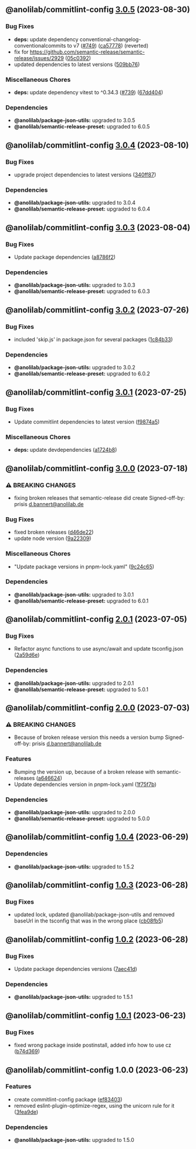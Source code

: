 ## @anolilab/commitlint-config [3.0.5](https://github.com/anolilab/javascript-style-guide/compare/@anolilab/commitlint-config@3.0.4...@anolilab/commitlint-config@3.0.5) (2023-08-30)


### Bug Fixes

* **deps:** update dependency conventional-changelog-conventionalcommits to v7 ([#749](https://github.com/anolilab/javascript-style-guide/issues/749)) ([ca57778](https://github.com/anolilab/javascript-style-guide/commit/ca5777809d0c1087dabb1ae191c7466c086b09e9)) (reverted)
* fix for https://github.com/semantic-release/semantic-release/issues/2929 ([05c0392](https://github.com/anolilab/javascript-style-guide/commit/05c0392c4a564cbf556f6d5dfab46919002cad48))
* updated dependencies to latest versions ([509bb76](https://github.com/anolilab/javascript-style-guide/commit/509bb763780a2fa85a275d8e91cc0525cc57e29f))


### Miscellaneous Chores

* **deps:** update dependency vitest to ^0.34.3 ([#739](https://github.com/anolilab/javascript-style-guide/issues/739)) ([67dd404](https://github.com/anolilab/javascript-style-guide/commit/67dd404766bceb0103f637208fc646ed40aefb16))



### Dependencies

* **@anolilab/package-json-utils:** upgraded to 3.0.5
* **@anolilab/semantic-release-preset:** upgraded to 6.0.5

## @anolilab/commitlint-config [3.0.4](https://github.com/anolilab/javascript-style-guide/compare/@anolilab/commitlint-config@3.0.3...@anolilab/commitlint-config@3.0.4) (2023-08-10)


### Bug Fixes

* upgrade project dependencies to latest versions ([340ff87](https://github.com/anolilab/javascript-style-guide/commit/340ff87dfe01ca4c7a21536c26c6dd703afc62f7))



### Dependencies

* **@anolilab/package-json-utils:** upgraded to 3.0.4
* **@anolilab/semantic-release-preset:** upgraded to 6.0.4

## @anolilab/commitlint-config [3.0.3](https://github.com/anolilab/javascript-style-guide/compare/@anolilab/commitlint-config@3.0.2...@anolilab/commitlint-config@3.0.3) (2023-08-04)


### Bug Fixes

* Update package dependencies ([a8786f2](https://github.com/anolilab/javascript-style-guide/commit/a8786f219badb9ebd4af825d28be85d3d2eea89c))



### Dependencies

* **@anolilab/package-json-utils:** upgraded to 3.0.3
* **@anolilab/semantic-release-preset:** upgraded to 6.0.3

## @anolilab/commitlint-config [3.0.2](https://github.com/anolilab/javascript-style-guide/compare/@anolilab/commitlint-config@3.0.1...@anolilab/commitlint-config@3.0.2) (2023-07-26)


### Bug Fixes

* included 'skip.js' in package.json for several packages ([1c84b33](https://github.com/anolilab/javascript-style-guide/commit/1c84b33435abc75666214632eba4566f36c78e1a))



### Dependencies

* **@anolilab/package-json-utils:** upgraded to 3.0.2
* **@anolilab/semantic-release-preset:** upgraded to 6.0.2

## @anolilab/commitlint-config [3.0.1](https://github.com/anolilab/javascript-style-guide/compare/@anolilab/commitlint-config@3.0.0...@anolilab/commitlint-config@3.0.1) (2023-07-25)


### Bug Fixes

* Update commitlint dependencies to latest version ([f9874a5](https://github.com/anolilab/javascript-style-guide/commit/f9874a59b7bfc2a7f21235ef37fbf61bd5d862b3))


### Miscellaneous Chores

* **deps:** update devdependencies ([a1724b8](https://github.com/anolilab/javascript-style-guide/commit/a1724b836e1720de713d1d5771db5aca750f7f5f))

## @anolilab/commitlint-config [3.0.0](https://github.com/anolilab/javascript-style-guide/compare/@anolilab/commitlint-config@2.0.1...@anolilab/commitlint-config@3.0.0) (2023-07-18)


### ⚠ BREAKING CHANGES

* fixing broken releases that semantic-release did create
Signed-off-by: prisis <d.bannert@anolilab.de>

### Bug Fixes

* fixed broken releases ([d46de22](https://github.com/anolilab/javascript-style-guide/commit/d46de22a999cc09cc46f9a4d4e7682441705a861))
* update node version ([9a22309](https://github.com/anolilab/javascript-style-guide/commit/9a22309775cd2219320eed903ac3e22f66ffbe94))


### Miscellaneous Chores

* "Update package versions in pnpm-lock.yaml" ([9c24c65](https://github.com/anolilab/javascript-style-guide/commit/9c24c6549de3f3df60fc4ca3cef3e8759da40a8e))



### Dependencies

* **@anolilab/package-json-utils:** upgraded to 3.0.1
* **@anolilab/semantic-release-preset:** upgraded to 6.0.1

## @anolilab/commitlint-config [2.0.1](https://github.com/anolilab/javascript-style-guide/compare/@anolilab/commitlint-config@2.0.0...@anolilab/commitlint-config@2.0.1) (2023-07-05)


### Bug Fixes

* Refactor async functions to use async/await and update tsconfig.json ([2a59d6e](https://github.com/anolilab/javascript-style-guide/commit/2a59d6e0d06a5a37c92b222961acbe9f17578f26))


### Dependencies

* **@anolilab/package-json-utils:** upgraded to 2.0.1
* **@anolilab/semantic-release-preset:** upgraded to 5.0.1

## @anolilab/commitlint-config [2.0.0](https://github.com/anolilab/javascript-style-guide/compare/@anolilab/commitlint-config@1.0.5...@anolilab/commitlint-config@2.0.0) (2023-07-03)


### ⚠ BREAKING CHANGES

* Because of broken release version this needs a version bump
Signed-off-by: prisis <d.bannert@anolilab.de>

### Features

* Bumping the version up, because of a broken release with semantic-releases ([a646624](https://github.com/anolilab/javascript-style-guide/commit/a646624aa3e831809aa6bacb961c6e2c777d15b1))
* Update dependencies version in pnpm-lock.yaml ([1f75f7b](https://github.com/anolilab/javascript-style-guide/commit/1f75f7bec8190da5ae6f2ba7e6ac249d802fabb4))



### Dependencies

* **@anolilab/package-json-utils:** upgraded to 2.0.0
* **@anolilab/semantic-release-preset:** upgraded to 5.0.0

## @anolilab/commitlint-config [1.0.4](https://github.com/anolilab/javascript-style-guide/compare/@anolilab/commitlint-config@1.0.3...@anolilab/commitlint-config@1.0.4) (2023-06-29)



### Dependencies

* **@anolilab/package-json-utils:** upgraded to 1.5.2

## @anolilab/commitlint-config [1.0.3](https://github.com/anolilab/javascript-style-guide/compare/@anolilab/commitlint-config@1.0.2...@anolilab/commitlint-config@1.0.3) (2023-06-28)


### Bug Fixes

* updated lock, updated @anolilab/package-json-utils and removed baseUrl in the tsconfig that was in the wrong place ([cb08fb5](https://github.com/anolilab/javascript-style-guide/commit/cb08fb5f9fa15f0134327f89f1908199fddaa327))

## @anolilab/commitlint-config [1.0.2](https://github.com/anolilab/javascript-style-guide/compare/@anolilab/commitlint-config@1.0.1...@anolilab/commitlint-config@1.0.2) (2023-06-28)


### Bug Fixes

* Update package dependencies versions ([7aec41d](https://github.com/anolilab/javascript-style-guide/commit/7aec41d753081b2cca2f1bb1f7daf1615c6568cb))



### Dependencies

* **@anolilab/package-json-utils:** upgraded to 1.5.1

## @anolilab/commitlint-config [1.0.1](https://github.com/anolilab/javascript-style-guide/compare/@anolilab/commitlint-config@1.0.0...@anolilab/commitlint-config@1.0.1) (2023-06-23)


### Bug Fixes

* fixed wrong package inside postinstall, added info how to use cz ([b74d369](https://github.com/anolilab/javascript-style-guide/commit/b74d36993dd26f59caec74c6e17e6ce96e5f45b7))

## @anolilab/commitlint-config 1.0.0 (2023-06-23)


### Features

* create commitlint-config package ([ef83403](https://github.com/anolilab/javascript-style-guide/commit/ef83403ccd4123f5a8fd6967b0c59261377e079c))
* removed eslint-plugin-optimize-regex, using the unicorn rule for it ([3fea9de](https://github.com/anolilab/javascript-style-guide/commit/3fea9de9fc88713d40dffa66daa8b835210ae3ba))



### Dependencies

* **@anolilab/package-json-utils:** upgraded to 1.5.0
